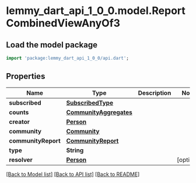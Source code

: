 # lemmy_dart_api_1_0_0.model.ReportCombinedViewAnyOf3

## Load the model package
```dart
import 'package:lemmy_dart_api_1_0_0/api.dart';
```

## Properties
Name | Type | Description | Notes
------------ | ------------- | ------------- | -------------
**subscribed** | [**SubscribedType**](SubscribedType.md) |  | 
**counts** | [**CommunityAggregates**](CommunityAggregates.md) |  | 
**creator** | [**Person**](Person.md) |  | 
**community** | [**Community**](Community.md) |  | 
**communityReport** | [**CommunityReport**](CommunityReport.md) |  | 
**type** | **String** |  | 
**resolver** | [**Person**](Person.md) |  | [optional] 

[[Back to Model list]](../README.md#documentation-for-models) [[Back to API list]](../README.md#documentation-for-api-endpoints) [[Back to README]](../README.md)


